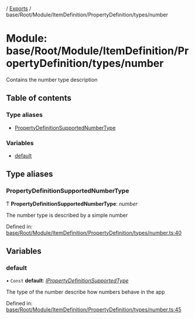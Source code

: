 [](../README.md) / [Exports](../modules.md) / base/Root/Module/ItemDefinition/PropertyDefinition/types/number

# Module: base/Root/Module/ItemDefinition/PropertyDefinition/types/number

Contains the number type description

## Table of contents

### Type aliases

- [PropertyDefinitionSupportedNumberType](base_root_module_itemdefinition_propertydefinition_types_number.md#propertydefinitionsupportednumbertype)

### Variables

- [default](base_root_module_itemdefinition_propertydefinition_types_number.md#default)

## Type aliases

### PropertyDefinitionSupportedNumberType

Ƭ **PropertyDefinitionSupportedNumberType**: *number*

The number type is described by a simple number

Defined in: [base/Root/Module/ItemDefinition/PropertyDefinition/types/number.ts:40](https://github.com/onzag/itemize/blob/0569bdf2/base/Root/Module/ItemDefinition/PropertyDefinition/types/number.ts#L40)

## Variables

### default

• `Const` **default**: [*IPropertyDefinitionSupportedType*](../interfaces/base_root_module_itemdefinition_propertydefinition_types.ipropertydefinitionsupportedtype.md)

The type of the number describe how numbers behave in the app

Defined in: [base/Root/Module/ItemDefinition/PropertyDefinition/types/number.ts:45](https://github.com/onzag/itemize/blob/0569bdf2/base/Root/Module/ItemDefinition/PropertyDefinition/types/number.ts#L45)
